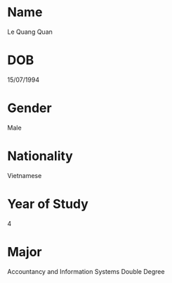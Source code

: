 # Name
Le Quang Quan
# DOB
15/07/1994
# Gender
Male
# Nationality
Vietnamese
# Year of Study
4
# Major
Accountancy and Information Systems Double Degree